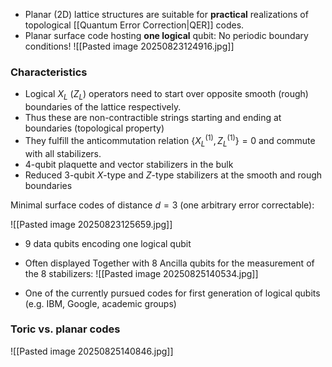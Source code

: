 - Planar (2D) lattice structures are suitable for **practical** realizations of topological [[Quantum Error Correction|QER]] codes.
- Planar surface code hosting **one logical** qubit: No periodic boundary conditions!
![[Pasted image 20250823124916.jpg]]
### Characteristics
- Logical $X_L$ ($Z_L$) operators need to start over opposite smooth (rough) boundaries of the lattice respectively.
- Thus these are non-contractible strings starting and ending at boundaries (topological property)
- They fulfill the anticommutation relation $\{X_L^{(1)},Z_L^{(1)}\}=0$ and commute with all stabilizers.
- 4-qubit plaquette and vector stabilizers in the bulk
- Reduced 3-qubit $X$-type and $Z$-type stabilizers at the smooth and rough boundaries

Minimal surface codes of distance $d=3$ (one arbitrary error correctable):

![[Pasted image 20250823125659.jpg]]
- 9 data qubits encoding one logical qubit
- Often displayed Together with 8 Ancilla qubits for the measurement of the 8 stabilizers:
![[Pasted image 20250825140534.jpg]]

 - One of the currently pursued codes for first generation of logical qubits (e.g. IBM, Google, academic groups)

### Toric vs. planar codes
![[Pasted image 20250825140846.jpg]]
